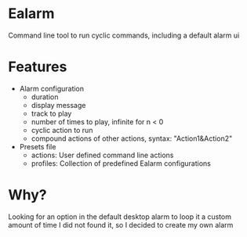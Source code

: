 # Ealarm

Command line tool to run cyclic commands, including a default alarm ui

# Features

- Alarm configuration
  - duration
  - display message
  - track to play
  - number of times to play, infinite for n < 0
  - cyclic action to run
  - compound actions of other actions, syntax: "Action1&Action2"
- Presets file
  - actions: User defined command line actions
  - profiles: Collection of predefined Ealarm configurations

# Why?

Looking for an option in the default desktop alarm to loop it a custom amount of time I did not found it, so I decided to create my own alarm